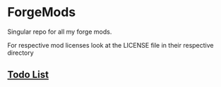 # ForgeMods
Singular repo for all my forge mods.

For respective mod licenses look at the LICENSE file in their respective directory
## [Todo List](todo.md)
